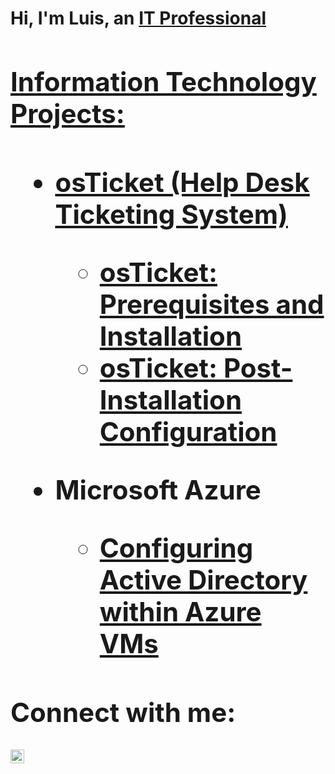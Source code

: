 <h1>Hi, I'm Luis, an <a href="https://linkedin.com/in/Luis"> IT Professional
  
<h2> Information Technology Projects:<h2>
  
  - <b>osTicket (Help Desk Ticketing System)</b>
    - [osTicket: Prerequisites and Installation](https://github.com/Luis-G-Cordero/osticket-prereqs)
    - [osTicket: Post-Installation Configuration](https://github.com/Luis-G-Cordero/post-install-config)
    
  
  - <b>Microsoft Azure</b>
    - [Configuring Active Directory within Azure VMs](https://github.com/Luis-G-Cordero/configure-ad)
    
  
  <h2> Connect with me:</h2>
  
  <img align="left" alt="Luis | LinkedIn" width="22px" src="https://cdn.jsdelivr.net/npm/simple-icons@v3/icons/linkedin.svg"
  />
